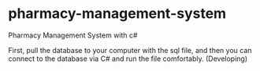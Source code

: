# pharmacy-management-system
Pharmacy Management System with c#


First, pull the database to your computer with the sql file, and then you can connect to the database via C# and run the file comfortably.
(Developing)
